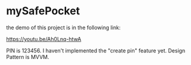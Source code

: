 # mySafePocket

the demo of this project is in the following link:

https://youtu.be/Ah0Lnq-htwA

PIN is 123456. I haven't implemented the "create pin" feature yet.
Design Pattern is MVVM.
